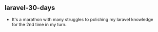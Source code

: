 ## laravel-30-days

-   It's a marathon with many struggles to polishing my laravel knowledge for the 2nd time in my turn.
